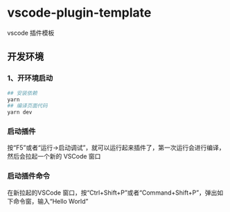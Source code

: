 # vscode-plugin-template

vscode 插件模板

## 开发环境
### 1、开环境启动
```bash
## 安装依赖
yarn
## 编译页面代码
yarn dev
```
### 启动插件
按“F5”或者“运行->启动调试”，就可以运行起来插件了，第一次运行会进行编译，然后会拉起一个新的 VSCode 窗口
### 启动插件命令
在新拉起的VSCode 窗口，按“Ctrl+Shift+P”或者“Command+Shift+P”，弹出如下命令窗，输入“Hello World”

